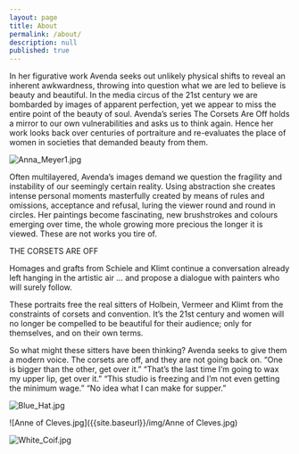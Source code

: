 ```yaml
---
layout: page
title: About
permalink: /about/
description: null
published: true
---
```

In her figurative work Avenda seeks out unlikely physical shifts to reveal an inherent awkwardness, throwing into question what we are led to believe is beauty and beautiful. In the media circus of the 21st century we are bombarded by images of apparent perfection, yet we appear to miss the entire point of the beauty of soul. Avenda’s series The Corsets Are Off holds a mirror to our own vulnerabilities and asks us to think again. Hence her work looks back over centuries of portraiture and re-evaluates the place of women in societies that demanded beauty from them. 

![Anna_Meyer1.jpg]({{site.baseurl}}/img/Anna_Meyer.jpg)

Often multilayered, Avenda’s images demand we question the fragility and instability of our seemingly certain reality. Using abstraction she creates intense personal moments masterfully created by means of rules and omissions, acceptance and refusal, luring the viewer round and round in circles. Her paintings become fascinating, new brushstrokes and colours emerging over time, the whole growing more precious the longer it is viewed. These are not works you tire of.

THE CORSETS ARE OFF

Homages and grafts from Schiele and Klimt continue a conversation already left hanging in the artistic air … and propose a dialogue with painters who will surely follow.

These portraits free the real sitters of Holbein, Vermeer and Klimt from the constraints of corsets and convention. It’s the 21st century and women will no longer be compelled to be beautiful for their audience; only for themselves, and on their own terms.

So what might these sitters have been thinking? Avenda seeks to give them a modern voice. The corsets are off, and they are not going back on. “One is bigger than the other, get over it.” “That’s the last time I’m going to wax my upper lip, get over it.” “This studio is freezing and I’m not even getting the minimum wage.” “No idea what I can make for supper.”

![Blue_Hat.jpg]({{site.baseurl}}/img/Blue_Hat.jpg)

![Anne of Cleves.jpg]({{site.baseurl}}/img/Anne of Cleves.jpg)

![White_Coif.jpg]({{site.baseurl}}/img/White_Coif.jpg)
